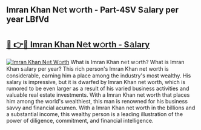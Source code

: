 ## Imran Khan N𝚎t w𝚘rth - Part-4SV S𝚊lary per year LBfVd

# <h2><a href="http://gc418at.nevu.top/?p=Imran+Khan">🔗 👉🔴 Imran Khan N𝚎t w𝚘rth - S𝚊lary</a></h2>

[![Imran Khan N𝚎t W𝚘rth](https://i.imgur.com/Oavwk0R.jpeg)](http://gc418at.nevu.top/?p=Imran+Khan)
What is Imran Khan n𝚎t w𝚘rth? What is Imran Khan s𝚊lary per year?
This rich person's Imran Khan net worth is considerable, earning him a place among the industry's most wealthy. His salary is impressive, but it is dwarfed by Imran Khan net worth, which is rumored to be even larger as a result of his varied business activities and valuable real estate investments. With a Imran Khan net worth that places him among the world's wealthiest, this man is renowned for his business savvy and financial acumen. With a Imran Khan net worth in the billions and a substantial income, this wealthy person is a leading illustration of the power of diligence, commitment, and financial intelligence.
